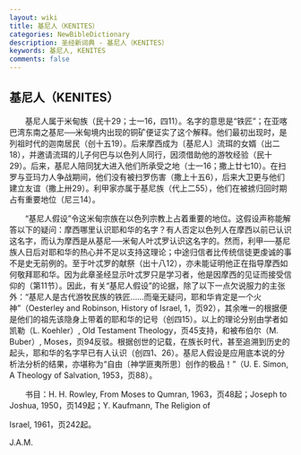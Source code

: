 ```yaml
---
layout: wiki
title: 基尼人（KENITES）
categories: NewBibleDictionary
description: 圣经新词典 - 基尼人（KENITES）
keywords: 基尼人, KENITES
comments: false
---
```


## 基尼人（KENITES）

　　基尼人属于米甸族（民十29；士一16，四11）。名字的意思是“铁匠”；在亚喀巴湾东南之基尼──米甸境内出现的铜矿便证实了这个解释。他们最初出现时，是列祖时代的迦南居民（创十五19）。后来摩西成为〔基尼人〕流珥的女婿（出二18），并邀请流珥的儿子何巴与以色列人同行，因须借助他的游牧经验（民十29）。后来，基尼人陪同犹大进入他们所承受之地（士一16；撒上廿七10）。在扫罗与亚玛力人争战期间，他们没有被扫罗伤害（撒上十五6），后来大卫更与他们建立友谊（撒上卅29）。利甲家亦属于基尼族（代上二55），他们在被掳归回时期占有重要地位（尼三14）。

　　“基尼人假设”令这米甸宗族在以色列宗教上占着重要的地位。这假设声称能解答以下的疑问：摩西哪里认识耶和华的名字？有人否定以色列人在摩西以前已认识这名字，而认为摩西是从基尼──米甸人叶忒罗认识这名字的。然而，利甲──基尼族人日后对耶和华的热心并不足以支持这理论；中途归信者比传统信徒更虔诚的事不是史无前例的。至于叶忒罗的献祭（出十八12），亦未能证明他正在指导摩西如何敬拜耶和华。因为此章圣经显示叶忒罗只是学习者，他是因摩西的见证而接受信仰的（第11节）。因此，有关“基尼人假设”的论据，除了以下一点欠说服力的主张外：“基尼人是古代游牧民族的铁匠……而毫无疑问，耶和华肯定是一个火神”（Oesterley and Robinson, History of Israel, 1，页92），其余唯一的根据便是他们的祖先该隐身上带着的耶和华的记号（创四15）。以上的理论分别由学者如凯勒（L. Koehler）, Old Testament Theology，页45支持，和被布伯尔（M. Buber）, Moses，页94反驳。根据创世的记载，在族长时代，甚至追溯到历史的起头，耶和华的名字早已有人认识（创四1、26）。基尼人假设是应用底本说的分析法分析的结果，亦堪称为“自由〔神学匪夷所思〕创作的极品！”（U. E. Simon, A Theology of Salvation, 1953，页88）。

　　书目：H. H. Rowley, From Moses to Qumran, 1963，页48起；Joseph to Joshua, 1950，页149起；Y. Kaufmann, The Religion of

Israel, 1961，页242起。

J.A.M.








